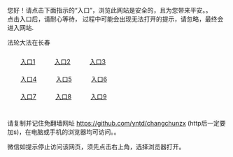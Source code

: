 您好！请点击下面指示的“入口”，浏览此网站是安全的，且为您带来平安。。 <br/>
点击入口后，请耐心等待， 过程中可能会出现无法打开的提示，请忽略，最终会进入网站. </br>

法轮大法在长春<br/>
<div style="padding:10px"><a style="margin:20px" target="_blank" href="https://d2dpgc3736twmj.cloudfront.net/2Qpsp?uslagzvo" id="ccLink1" rel="nofollow">入口1</a> <a target="_blank" style="margin:20px" href="https://dhy1nceftk1rv.cloudfront.net/2Qpsp?eljkgxyl" id="ccLink2" rel="nofollow">入口2</a> <a style="margin:20px" target="_blank" href="https://d2jnwwg7bqv2w2.cloudfront.net/2Qpsp?gdqayioi" id="ccLink3" rel="nofollow">入口3</a></div>

<div style="padding:10px" ><a style="margin:20px" target="_blank" href="https://d2dpgc3736twmj.cloudfront.net/2Qpsp?uslagzvo" id="ccLink4" rel="nofollow">入口4</a> <a style="margin:20px" href="https://dhy1nceftk1rv.cloudfront.net/2Qpsp?eljkgxyl" target="_blank" id="ccLink5" rel="nofollow">入口5</a> <a style="margin:20px" href="https://d2jnwwg7bqv2w2.cloudfront.net/2Qpsp?gdqayioi" target="_blank" id="ccLink6" rel="nofollow">入口6</a></div>

<div style="padding:10px"><a style="margin:20px" target="_blank" href="https://d2dpgc3736twmj.cloudfront.net/2Qpsp?uslagzvo" id="ccLink7" rel="nofollow">入口7</a> <a style="margin:20px" href="https://dhy1nceftk1rv.cloudfront.net/2Qpsp?eljkgxyl" target="_blank" id="ccLink8" rel="nofollow">入口8</a> <a style="margin:20px" target="_blank" href="https://d2jnwwg7bqv2w2.cloudfront.net/2Qpsp?gdqayioi" id="ccLink9" rel="nofollow">入口9</a></div>

<br/>



请复制并记住免翻墙网址 https://github.com/yntd/changchunzx (http后一定要加s)，在电脑或手机的浏览器均可访问。。<br/>

微信如提示停止访问该网页，须先点击右上角，选择浏览器打开。
